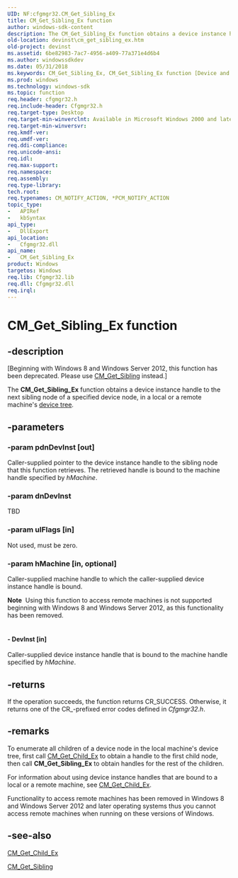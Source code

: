 ```yaml
---
UID: NF:cfgmgr32.CM_Get_Sibling_Ex
title: CM_Get_Sibling_Ex function
author: windows-sdk-content
description: The CM_Get_Sibling_Ex function obtains a device instance handle to the next sibling node of a specified device node, in a local or a remote machine's device tree.
old-location: devinst\cm_get_sibling_ex.htm
old-project: devinst
ms.assetid: 6be82983-7ac7-4956-a409-77a371e4d6b4
ms.author: windowssdkdev
ms.date: 05/31/2018
ms.keywords: CM_Get_Sibling_Ex, CM_Get_Sibling_Ex function [Device and Driver Installation], cfgmgr32/CM_Get_Sibling_Ex, cfgmgrfn_f3586db6-4f64-4552-bf60-6e3d440b9138.xml, devinst.cm_get_sibling_ex
ms.prod: windows
ms.technology: windows-sdk
ms.topic: function
req.header: cfgmgr32.h
req.include-header: Cfgmgr32.h
req.target-type: Desktop
req.target-min-winverclnt: Available in Microsoft Windows 2000 and later versions of Windows.
req.target-min-winversvr: 
req.kmdf-ver: 
req.umdf-ver: 
req.ddi-compliance: 
req.unicode-ansi: 
req.idl: 
req.max-support: 
req.namespace: 
req.assembly: 
req.type-library: 
tech.root: 
req.typenames: CM_NOTIFY_ACTION, *PCM_NOTIFY_ACTION
topic_type:
-	APIRef
-	kbSyntax
api_type:
-	DllExport
api_location:
-	Cfgmgr32.dll
api_name:
-	CM_Get_Sibling_Ex
product: Windows
targetos: Windows
req.lib: Cfgmgr32.lib
req.dll: Cfgmgr32.dll
req.irql: 
---
```


# CM_Get_Sibling_Ex function


## -description


<p class="CCE_Message">[Beginning with Windows 8 and Windows Server 2012, this function has been deprecated.  Please use <a href="https://msdn.microsoft.com/library/windows/hardware/ff538674">CM_Get_Sibling</a> instead.]

The <b>CM_Get_Sibling_Ex</b> function obtains a device instance handle to the next sibling node of a specified device node, in a local or a remote machine's <a href="https://msdn.microsoft.com/library/windows/hardware/ff543194">device tree</a>.


## -parameters




### -param pdnDevInst [out]

Caller-supplied pointer to the device instance handle to the sibling node that this function retrieves. The retrieved handle is bound to the machine handle specified by <i>hMachine</i>.


### -param dnDevInst

TBD


### -param ulFlags [in]

Not used, must be zero.


### -param hMachine [in, optional]

Caller-supplied machine handle to which the caller-supplied device instance handle is bound.

<div class="alert"><b>Note</b>  Using this function to access remote machines is not supported beginning with Windows 8 and Windows Server 2012, as this functionality has been removed.</div>
<div> </div>

#### - DevInst [in]

Caller-supplied device instance handle that is bound to the machine handle specified by <i>hMachine</i>.


## -returns



If the operation succeeds, the function returns CR_SUCCESS. Otherwise, it returns one of the CR_-prefixed error codes defined in <i>Cfgmgr32.h</i>.




## -remarks



To enumerate all children of a device node in the local machine's device tree, first call <a href="https://msdn.microsoft.com/library/windows/hardware/ff538076">CM_Get_Child_Ex</a> to obtain a handle to the first child node, then call <b>CM_Get_Sibling_Ex</b> to obtain handles for the rest of the children.

For information about using device instance handles that are bound to a local or a remote machine, see <a href="https://msdn.microsoft.com/library/windows/hardware/ff538076">CM_Get_Child_Ex</a>.

 Functionality to access remote machines has been removed in Windows 8 and Windows Server 2012 and later operating systems thus you cannot access remote machines when running on these versions of Windows.




## -see-also




<a href="https://msdn.microsoft.com/library/windows/hardware/ff538076">CM_Get_Child_Ex</a>



<a href="https://msdn.microsoft.com/library/windows/hardware/ff538674">CM_Get_Sibling</a>
 

 

